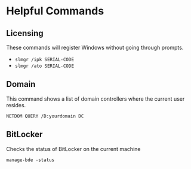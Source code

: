 # Helpful Commands

## Licensing

These commands will register Windows without going through prompts.

* `slmgr /ipk SERIAL-CODE`
* `slmgr /ato SERIAL-CODE`

## Domain

This command shows a list of domain controllers where the current user resides.

`NETDOM QUERY /D:yourdomain DC`

## BitLocker

Checks the status of BitLocker on the current machine

`manage-bde -status`
